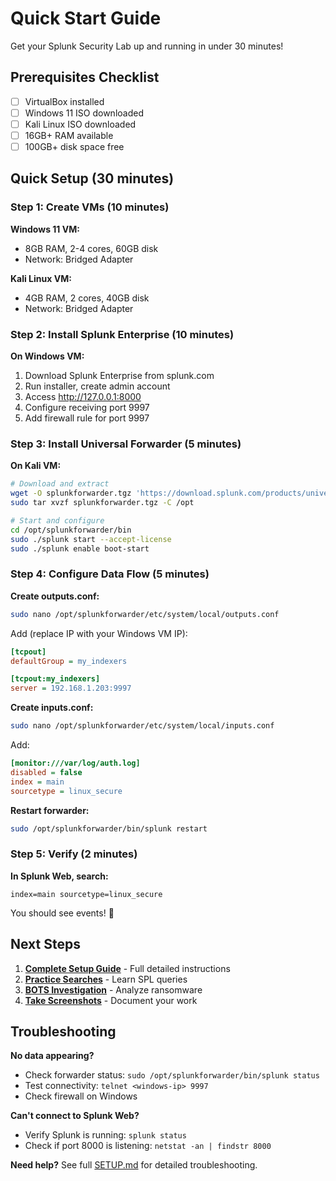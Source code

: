 # Quick Start Guide

Get your Splunk Security Lab up and running in under 30 minutes!

## Prerequisites Checklist

- [ ] VirtualBox installed
- [ ] Windows 11 ISO downloaded
- [ ] Kali Linux ISO downloaded
- [ ] 16GB+ RAM available
- [ ] 100GB+ disk space free

## Quick Setup (30 minutes)

### Step 1: Create VMs (10 minutes)

**Windows 11 VM:**
- 8GB RAM, 2-4 cores, 60GB disk
- Network: Bridged Adapter

**Kali Linux VM:**
- 4GB RAM, 2 cores, 40GB disk
- Network: Bridged Adapter

### Step 2: Install Splunk Enterprise (10 minutes)

**On Windows VM:**
1. Download Splunk Enterprise from splunk.com
2. Run installer, create admin account
3. Access http://127.0.0.1:8000
4. Configure receiving port 9997
5. Add firewall rule for port 9997

### Step 3: Install Universal Forwarder (5 minutes)

**On Kali VM:**
```bash
# Download and extract
wget -O splunkforwarder.tgz 'https://download.splunk.com/products/universalforwarder/releases/9.1.0/linux/splunkforwarder-9.1.0-linux-2.6-amd64.tgz'
sudo tar xvzf splunkforwarder.tgz -C /opt

# Start and configure
cd /opt/splunkforwarder/bin
sudo ./splunk start --accept-license
sudo ./splunk enable boot-start
```

### Step 4: Configure Data Flow (5 minutes)

**Create outputs.conf:**
```bash
sudo nano /opt/splunkforwarder/etc/system/local/outputs.conf
```

Add (replace IP with your Windows VM IP):
```ini
[tcpout]
defaultGroup = my_indexers

[tcpout:my_indexers]
server = 192.168.1.203:9997
```

**Create inputs.conf:**
```bash
sudo nano /opt/splunkforwarder/etc/system/local/inputs.conf
```

Add:
```ini
[monitor:///var/log/auth.log]
disabled = false
index = main
sourcetype = linux_secure
```

**Restart forwarder:**
```bash
sudo /opt/splunkforwarder/bin/splunk restart
```

### Step 5: Verify (2 minutes)

**In Splunk Web, search:**
```spl
index=main sourcetype=linux_secure
```

You should see events! 🎉

## Next Steps

1. **[Complete Setup Guide](SETUP.md)** - Full detailed instructions
2. **[Practice Searches](SEARCHES.md)** - Learn SPL queries
3. **[BOTS Investigation](INVESTIGATION.md)** - Analyze ransomware
4. **[Take Screenshots](SCREENSHOTS.md)** - Document your work

## Troubleshooting

**No data appearing?**
- Check forwarder status: `sudo /opt/splunkforwarder/bin/splunk status`
- Test connectivity: `telnet <windows-ip> 9997`
- Check firewall on Windows

**Can't connect to Splunk Web?**
- Verify Splunk is running: `splunk status`
- Check if port 8000 is listening: `netstat -an | findstr 8000`

**Need help?**
See full [SETUP.md](SETUP.md) for detailed troubleshooting.

